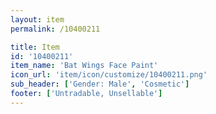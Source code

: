 ```yaml
---
layout: item
permalink: /10400211

title: Item
id: '10400211'
item_name: 'Bat Wings Face Paint'
icon_url: 'item/icon/customize/10400211.png'
sub_header: ['Gender: Male', 'Cosmetic']
footer: ['Untradable, Unsellable']
---
```

